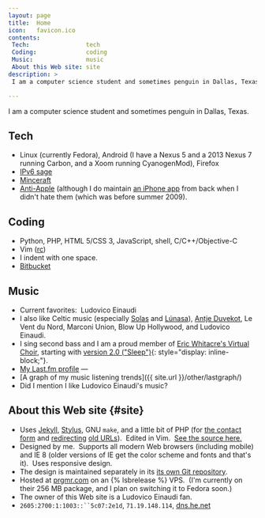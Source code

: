 ```yaml
--- 
layout: page
title:  Home
icon:   favicon.ico
contents:
 Tech:                tech
 Coding:              coding
 Music:               music
 About this Web site: site
description: >
 I am a computer science student and sometimes penguin in Dallas, Texas.

---
```


I am a computer science student and sometimes penguin in Dallas, Texas.

## Tech

* Linux (currently Fedora), Android (I have a Nexus 5 and a 2013 Nexus 7
  running Carbon, and a Xoom running CyanogenMod), Firefox
* [IPv6 sage](http://ipv6.he.net/certification/scoresheet.php?pass_name=scottywz)
* [Minceraft](https://craft.bnay.me/)
* [Anti-Apple](http://www.stallman.org/apple.html) (although I do maintain
  [an iPhone app](projects/appbackup/) from back when I didn't hate them
  (which was before summer 2009).

## Coding

* Python, PHP, HTML 5/CSS 3, JavaScript, shell, C/C++/Objective-C
* Vim ([rc](http://s.zeid.me/vimrc))
* I indent with one space.
* [Bitbucket](http://code.s.zeid.me/)

## Music

* Current favorites:  Ludovico Einaudi
* I also like Celtic music (especially [Solas][] and [Lúnasa][]), [Antje Duvekot][Antje],
  Le Vent du Nord, Marconi Union, Blow Up Hollywood, and Ludovico Einaudi.
* I sing second bass and I am a proud member of [Eric Whitacre's Virtual Choir][EWVC],
  starting with [version 2.0 ("Sleep")][Sleep]{: style="display: inline-block;"}.
* [My Last.fm profile](https://www.last.fm/user/ScottyWZ)
  <span class="fill-in-last-fm-status hide"> — </span>
* [A graph of my music listening trends]({{ site.url }}/other/lastgraph/)
* Did I mention I like Ludovico Einaudi's music?

[Solas]:     http://www.solasmusic.com/
[Lúnasa]:    http://www.lunasa.ie/
[Antje]:     http://www.antjeduvekot.com/
[EWVC]:      http://ericwhitacre.com/the-virtual-choir
[Sleep]:     https://www.youtube.com/watch?v=6WhWDCw3Mng

## About this Web site {#site}

* Uses [Jekyll](https://github.com/mojombo/jekyll),
  [Stylus](http://learnboost.github.com/stylus/),
  GNU `make`, and a little bit of PHP (for
  [the contact form](http://code.s.zeid.me/site/src/master/contact/) and
  [redirecting](http://code.s.zeid.me/site-design/src/master/static/redirect.php)
  [old URLs](http://code.s.zeid.me/site/src/master/_redirects)).  Edited in Vim. 
  [See the source here.](http://code.s.zeid.me/site/src)
* Designed by me.  Supports all modern Web browsers (including mobile) and
  IE 8 (older versions of IE get the color scheme and fonts and that's it). 
  Uses responsive design.
* The design is maintained separately in its
  [its own Git repository](http://code.s.zeid.me/site-design).
* Hosted at [prgmr.com](http://prgmr.com/) on an {% lsbrelease %} VPS. 
  (I'm currently on their 256 MB package, and I plan on switching it to
  Fedora soon.)
* The owner of this Web site is a Ludovico Einaudi fan.
* `2605:2700:1:1003::``5c07:2e1d`, `71.19.148.114`, [dns.he.net](https://dns.he.net)
